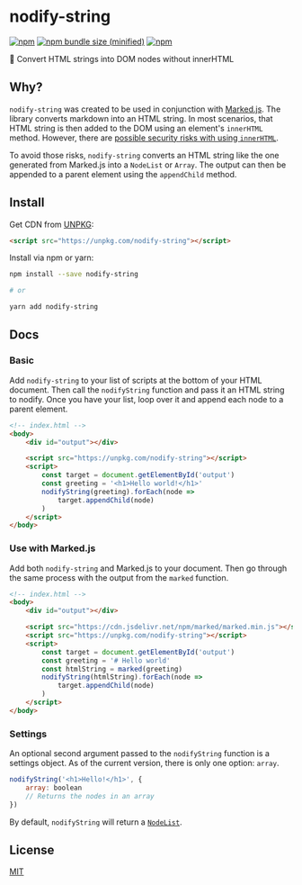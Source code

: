 # nodify-string

[![npm](https://img.shields.io/npm/v/nodify-string.svg)](https://npmjs.com/package/nodify-string) [![npm bundle size (minified)](https://img.shields.io/bundlephobia/min/nodify-string.svg)](https://npmjs.com/package/nodify-string) [![npm](https://img.shields.io/npm/dt/nodify-string.svg)](https://npmjs.com/package/nodify-string)

👟 Convert HTML strings into DOM nodes without innerHTML

## Why?

`nodify-string` was created to be used in conjunction with [Marked.js](https://marked.js.org/). The library converts markdown into an HTML string. In most scenarios, that HTML string is then added to the DOM using an element's `innerHTML` method. However, there are [possible security risks with using `innerHTML`](https://developer.mozilla.org/en-US/docs/Web/API/Element/innerHTML#Security_considerations).

To avoid those risks, `nodify-string` converts an HTML string like the one generated from Marked.js into a `NodeList` or `Array`. The output can then be appended to a parent element using the `appendChild` method.

## Install

Get CDN from [UNPKG](https://unpkg.com):

```html
<script src="https://unpkg.com/nodify-string"></script>
```

Install via npm or yarn:

```sh
npm install --save nodify-string

# or

yarn add nodify-string
```

## Docs

### Basic

Add `nodify-string` to your list of scripts at the bottom of your HTML document. Then call the `nodifyString` function and pass it an HTML string to nodify. Once you have your list, loop over it and append each node to a parent element.

```html
<!-- index.html -->
<body>
    <div id="output"></div>

    <script src="https://unpkg.com/nodify-string"></script>
    <script>
        const target = document.getElementById('output')
        const greeting = '<h1>Hello world!</h1>'
        nodifyString(greeting).forEach(node =>
            target.appendChild(node)
        )
    </script>
</body>
```

### Use with Marked.js

Add both `nodify-string` and Marked.js to your document. Then go through the same process with the output from the `marked` function.

```html
<!-- index.html -->
<body>
    <div id="output"></div>

    <script src="https://cdn.jsdelivr.net/npm/marked/marked.min.js"></script>
    <script src="https://unpkg.com/nodify-string"></script>
    <script>
        const target = document.getElementById('output')
        const greeting = '# Hello world'
        const htmlString = marked(greeting)
        nodifyString(htmlString).forEach(node =>
            target.appendChild(node)
        )
    </script>
</body>
```

### Settings

An optional second argument passed to the `nodifyString` function is a settings object. As of the current version, there is only one option: `array`.

```js
nodifyString('<h1>Hello!</h1>', {
    array: boolean
    // Returns the nodes in an array
})
```

By default, `nodifyString` will return a [`NodeList`](https://developer.mozilla.org/en-US/docs/Web/API/NodeList).

## License

[MIT](https://github.com/seanmcp/nodify-string/blob/master/license)